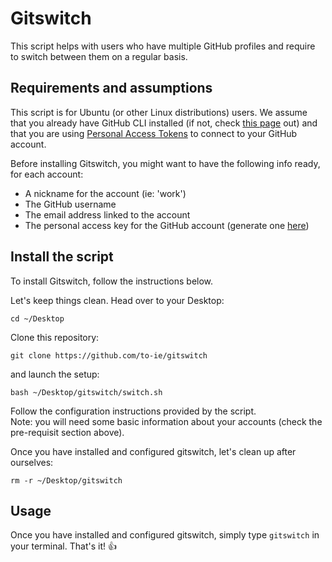 # Gitswitch
This script helps with users who have multiple GitHub profiles and require to switch between them on a regular basis.  

## Requirements and assumptions
This script is for Ubuntu (or other Linux distributions) users. We assume that you already have GitHub CLI installed (if not, check [this page](https://cli.github.com/manual/installation) out) and that you are using [Personal Access Tokens](https://docs.github.com/en/authentication/keeping-your-account-and-data-secure/managing-your-personal-access-tokens) to connect to your GitHub account. 

Before installing Gitswitch, you might want to have the following info ready, for each account: 
- A nickname for the account (ie: 'work')
- The GitHub username
- The email address linked to the account
- The personal access key for the GitHub account (generate one [here](https://github.com/settings/tokens))

## Install the script
To install Gitswitch, follow the instructions below. 

Let's keep things clean. Head over to your Desktop:
```
cd ~/Desktop
```

Clone this repository:
```
git clone https://github.com/to-ie/gitswitch
```

and launch the setup:
```
bash ~/Desktop/gitswitch/switch.sh
```

Follow the configuration instructions provided by the script. 
<br>Note: you will need some basic information about your accounts (check the pre-requisit section above).

Once you have installed and configured gitswitch, let's clean up after ourselves:
```
rm -r ~/Desktop/gitswitch
```

## Usage
Once you have installed and configured gitswitch, simply type `gitswitch` in your terminal. <gr>That's it! 👍